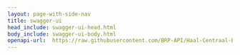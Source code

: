 ```yaml
---
layout: page-with-side-nav
title: swagger-ui
head_include: swagger-ui-head.html
body_include: swagger-ui-body.html
openapi-url:  https://raw.githubusercontent.com/BRP-API/Haal-Centraal-BRP-historie-bevragen/master/specificatie/genereervariant/openapi.yaml
---
```

<div id="swagger-ui"></div>
